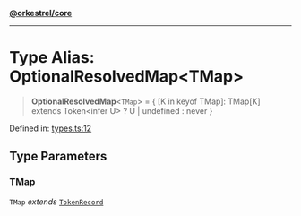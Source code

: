 [**@orkestrel/core**](../index.md)

***

# Type Alias: OptionalResolvedMap\<TMap\>

> **OptionalResolvedMap**\<`TMap`\> = \{ \[K in keyof TMap\]: TMap\[K\] extends Token\<infer U\> ? U \| undefined : never \}

Defined in: [types.ts:12](https://github.com/orkestrel/core/blob/076093e61b67cd3d4198b173439f047ddbc97abc/src/types.ts#L12)

## Type Parameters

### TMap

`TMap` *extends* [`TokenRecord`](TokenRecord.md)
